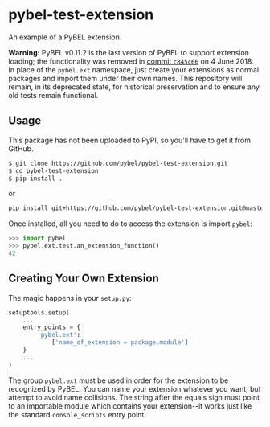 # pybel-test-extension

An example of a PyBEL extension.

**Warning:** PyBEL v0.11.2 is the last version of PyBEL to support extension loading; the functionality was removed in [commit `c845c66`](https://github.com/pybel/pybel/commit/c845c66eba844aaed23aec16a8d70c2024424ed9) on 4 June 2018. In place of the `pybel.ext` namespace, just create your extensions as normal packages and import them under their own names. This repository will remain, in its deprecated state, for historical preservation and to ensure any old tests remain functional.

## Usage

This package has not been uploaded to PyPI, so you'll have to get it from GitHub.

```sh
$ git clone https://github.com/pybel/pybel-test-extension.git
$ cd pybel-test-extension
$ pip install .
```

or

```sh
pip install git+https://github.com/pybel/pybel-test-extension.git@master
```

Once installed, all you need to do to access the extension is import `pybel`:

```python
>>> import pybel
>>> pybel.ext.test.an_extension_function()
42
```

## Creating Your Own Extension

The magic happens in your `setup.py`:

```python
setuptools.setup(
    ...
    entry_points = {
        'pybel.ext':
            ['name_of_extension = package.module']
    }
    ...
)
```

The group `pybel.ext` must be used in order for the extension to be recognized by PyBEL. You can name your extension whatever you want, but attempt to avoid name collisions. The string after the equals sign must point to an importable module which contains your extension--it works just like the standard `console_scripts` entry point.


